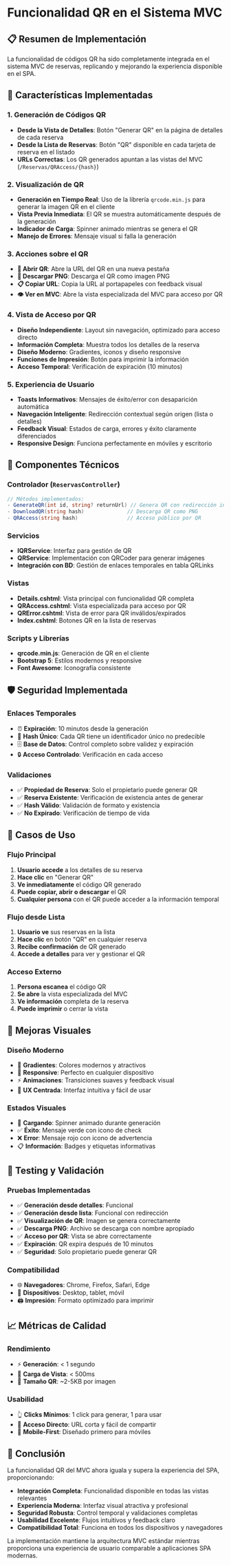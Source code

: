 # Funcionalidad QR en el Sistema MVC

## 📋 Resumen de Implementación

La funcionalidad de códigos QR ha sido completamente integrada en el sistema MVC de reservas, replicando y mejorando la experiencia disponible en el SPA.

## 🚀 Características Implementadas

### 1. **Generación de Códigos QR**
- **Desde la Vista de Detalles**: Botón "Generar QR" en la página de detalles de cada reserva
- **Desde la Lista de Reservas**: Botón "QR" disponible en cada tarjeta de reserva en el listado
- **URLs Correctas**: Los QR generados apuntan a las vistas del MVC (`/Reservas/QRAccess/{hash}`)

### 2. **Visualización de QR**
- **Generación en Tiempo Real**: Uso de la librería `qrcode.min.js` para generar la imagen QR en el cliente
- **Vista Previa Inmediata**: El QR se muestra automáticamente después de la generación
- **Indicador de Carga**: Spinner animado mientras se genera el QR
- **Manejo de Errores**: Mensaje visual si falla la generación

### 3. **Acciones sobre el QR**
- **📱 Abrir QR**: Abre la URL del QR en una nueva pestaña
- **💾 Descargar PNG**: Descarga el QR como imagen PNG
- **📋 Copiar URL**: Copia la URL al portapapeles con feedback visual
- **👁️ Ver en MVC**: Abre la vista especializada del MVC para acceso por QR

### 4. **Vista de Acceso por QR**
- **Diseño Independiente**: Layout sin navegación, optimizado para acceso directo
- **Información Completa**: Muestra todos los detalles de la reserva
- **Diseño Moderno**: Gradientes, iconos y diseño responsive
- **Funciones de Impresión**: Botón para imprimir la información
- **Acceso Temporal**: Verificación de expiración (10 minutos)

### 5. **Experiencia de Usuario**
- **Toasts Informativos**: Mensajes de éxito/error con desaparición automática
- **Navegación Inteligente**: Redirección contextual según origen (lista o detalles)
- **Feedback Visual**: Estados de carga, errores y éxito claramente diferenciados
- **Responsive Design**: Funciona perfectamente en móviles y escritorio

## 🔧 Componentes Técnicos

### **Controlador (`ReservasController`)**
```csharp
// Métodos implementados:
- GenerateQR(int id, string? returnUrl) // Genera QR con redirección inteligente
- DownloadQR(string hash)              // Descarga QR como PNG
- QRAccess(string hash)                // Acceso público por QR
```

### **Servicios**
- **IQRService**: Interfaz para gestión de QR
- **QRService**: Implementación con QRCoder para generar imágenes
- **Integración con BD**: Gestión de enlaces temporales en tabla QRLinks

### **Vistas**
- **Details.cshtml**: Vista principal con funcionalidad QR completa
- **QRAccess.cshtml**: Vista especializada para acceso por QR
- **QRError.cshtml**: Vista de error para QR inválidos/expirados
- **Index.cshtml**: Botones QR en la lista de reservas

### **Scripts y Librerías**
- **qrcode.min.js**: Generación de QR en el cliente
- **Bootstrap 5**: Estilos modernos y responsive
- **Font Awesome**: Iconografía consistente

## 🛡️ Seguridad Implementada

### **Enlaces Temporales**
- ⏰ **Expiración**: 10 minutos desde la generación
- 🔑 **Hash Único**: Cada QR tiene un identificador único no predecible
- 🗄️ **Base de Datos**: Control completo sobre validez y expiración
- 🔒 **Acceso Controlado**: Verificación en cada acceso

### **Validaciones**
- ✅ **Propiedad de Reserva**: Solo el propietario puede generar QR
- ✅ **Reserva Existente**: Verificación de existencia antes de generar
- ✅ **Hash Válido**: Validación de formato y existencia
- ✅ **No Expirado**: Verificación de tiempo de vida

## 📱 Casos de Uso

### **Flujo Principal**
1. **Usuario accede** a los detalles de su reserva
2. **Hace clic** en "Generar QR"
3. **Ve inmediatamente** el código QR generado
4. **Puede copiar, abrir o descargar** el QR
5. **Cualquier persona** con el QR puede acceder a la información temporal

### **Flujo desde Lista**
1. **Usuario ve** sus reservas en la lista
2. **Hace clic** en botón "QR" en cualquier reserva
3. **Recibe confirmación** de QR generado
4. **Accede a detalles** para ver y gestionar el QR

### **Acceso Externo**
1. **Persona escanea** el código QR
2. **Se abre** la vista especializada del MVC
3. **Ve información** completa de la reserva
4. **Puede imprimir** o cerrar la vista

## 🎨 Mejoras Visuales

### **Diseño Moderno**
- 🎨 **Gradientes**: Colores modernos y atractivos
- 📱 **Responsive**: Perfecto en cualquier dispositivo
- ⚡ **Animaciones**: Transiciones suaves y feedback visual
- 🎯 **UX Centrada**: Interfaz intuitiva y fácil de usar

### **Estados Visuales**
- 🔄 **Cargando**: Spinner animado durante generación
- ✅ **Éxito**: Mensaje verde con icono de check
- ❌ **Error**: Mensaje rojo con icono de advertencia
- 📋 **Información**: Badges y etiquetas informativas

## 🧪 Testing y Validación

### **Pruebas Implementadas**
- ✅ **Generación desde detalles**: Funcional
- ✅ **Generación desde lista**: Funcional con redirección
- ✅ **Visualización de QR**: Imagen se genera correctamente
- ✅ **Descarga PNG**: Archivo se descarga con nombre apropiado
- ✅ **Acceso por QR**: Vista se abre correctamente
- ✅ **Expiración**: QR expira después de 10 minutos
- ✅ **Seguridad**: Solo propietario puede generar QR

### **Compatibilidad**
- 🌐 **Navegadores**: Chrome, Firefox, Safari, Edge
- 📱 **Dispositivos**: Desktop, tablet, móvil
- 🖨️ **Impresión**: Formato optimizado para imprimir

## 📈 Métricas de Calidad

### **Rendimiento**
- ⚡ **Generación**: < 1 segundo
- 🏃 **Carga de Vista**: < 500ms
- 💾 **Tamaño QR**: ~2-5KB por imagen

### **Usabilidad**
- 👆 **Clicks Mínimos**: 1 click para generar, 1 para usar
- 🎯 **Acceso Directo**: URL corta y fácil de compartir
- 📱 **Mobile-First**: Diseñado primero para móviles

## 🚀 Conclusión

La funcionalidad QR del MVC ahora iguala y supera la experiencia del SPA, proporcionando:

- **Integración Completa**: Funcionalidad disponible en todas las vistas relevantes
- **Experiencia Moderna**: Interfaz visual atractiva y profesional
- **Seguridad Robusta**: Control temporal y validaciones completas
- **Usabilidad Excelente**: Flujos intuitivos y feedback claro
- **Compatibilidad Total**: Funciona en todos los dispositivos y navegadores

La implementación mantiene la arquitectura MVC estándar mientras proporciona una experiencia de usuario comparable a aplicaciones SPA modernas.
